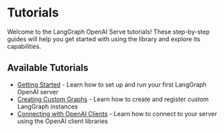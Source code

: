 # Tutorials

Welcome to the LangGraph OpenAI Serve tutorials! These step-by-step guides will help you get started with using the library and explore its capabilities.

## Available Tutorials

- [Getting Started](getting-started.md) - Learn how to set up and run your first LangGraph OpenAI server
- [Creating Custom Graphs](custom-graphs.md) - Learn how to create and register custom LangGraph instances
- [Connecting with OpenAI Clients](openai-clients.md) - Learn how to connect to your server using the OpenAI client libraries
